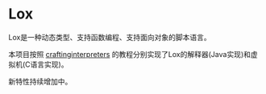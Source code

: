 # Lox

Lox是一种动态类型、支持函数编程、支持面向对象的脚本语言。

本项目按照 [craftinginterpreters](http://craftinginterpreters.com) 的教程分别实现了Lox的解释器(Java实现)和虚拟机(C语言实现)。

新特性持续增加中。
